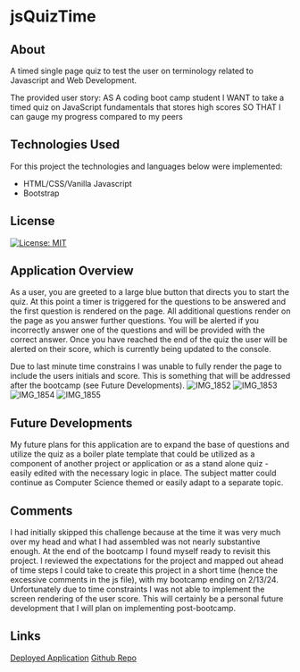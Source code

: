 # jsQuizTime

## About
A timed single page quiz to test the user on terminology related to Javascript and Web Development.

The provided user story:
AS A coding boot camp student
I WANT to take a timed quiz on JavaScript fundamentals that stores high scores
SO THAT I can gauge my progress compared to my peers

## Technologies Used
For this project the technologies and languages below were implemented:

- HTML/CSS/Vanilla Javascript
- Bootstrap

## License
[![License: MIT](https://img.shields.io/badge/License-MIT-yellow.svg)](https://opensource.org/licenses/MIT)

## Application Overview
As a user, you are greeted to a large blue button that directs you to start the quiz. At this point a timer is triggered for the questions to be answered and the first question is rendered on the page. All additional questions render on the page as you answer further questions. You will be alerted if you incorrectly answer one of the questions and will be provided with the correct answer. Once you have reached the end of the quiz the user will be alerted on their score, which is currently being updated to the console.

Due to last minute time constrains I was unable to fully render the page to include the users initials and score. This is something that will be addressed after the bootcamp (see Future Developments).
![IMG_1852](https://github.com/rickdeakins/jsQuizTime/assets/141289243/5c9c0bfa-3ad3-4a72-9e26-378dc8cf0d0f)
![IMG_1853](https://github.com/rickdeakins/jsQuizTime/assets/141289243/04bbd150-96cd-43e6-ae24-fe3603867c99)
![IMG_1854](https://github.com/rickdeakins/jsQuizTime/assets/141289243/22554d27-721a-49ba-abea-17d3c00eeda3)
![IMG_1855](https://github.com/rickdeakins/jsQuizTime/assets/141289243/1749f8f6-6555-4a40-ac35-ab040be15ff7)

## Future Developments
My future plans for this application are to expand the base of questions and utilize the quiz as a boiler plate template that could be utilized as a component of another project or application or as a stand alone quiz - easily edited with the necessary logic in place. The subject matter could continue as Computer Science themed or easily adapt to a separate topic.

## Comments
I had initially skipped this challenge because at the time it was very much over my head and what I had assembled was not nearly substantive enough. At the end of the bootcamp I found myself ready to revisit this project. I reviewed the expectations for the project and mapped out ahead of time steps I could take to create this project in a short time (hence the excessive comments in the js file), with my bootcamp ending on 2/13/24. Unfortunately due to time constraints I was not able to implement the screen rendering of the user score. This will certainly be a personal future development that I will plan on implementing post-bootcamp.

## Links
[Deployed Application]()
[Github Repo](https://github.com/rickdeakins/jsQuizTime)
